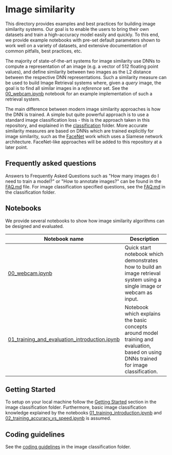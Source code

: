 # Image similarity

This directory provides examples and best practices for building image similarity systems. Our goal is to enable the users to bring their own datasets and train a high-accuracy model easily and quickly. To this end, we provide example notebooks with pre-set default parameters shown to work well on a variety of datasets, and extensive documentation of common pitfalls, best practices, etc.

The majority of state-of-the-art systems for image similarity use DNNs to compute a representation of an image (e.g. a vector of 512 floating point values), and define similarity between two images as the L2 distance between the respective DNN representations. Such a similarity measure can be used to build Image Retrieval systems where, given a *query* image, the goal is to find all similar images in a *reference* set. See the [00_webcam.ipynb](notebooks/00_webcam.ipynb) notebook for an example implementation of such a retrieval system.

The main difference between modern image similarity approaches is how the DNN is trained. A simple but quite powerful approach is to use a standard image classification loss - this is the approach taken in this repository, and explained in the [classification]("../classification/") folder. More accurate similarity measures are based on DNNs which are trained explicitly for image similarity, such as the [FaceNet](https://arxiv.org/pdf/1503.03832.pdf) work which uses a Siamese network architecture. FaceNet-like approaches will be added to this repository at a later point.


## Frequently asked questions

Answers to Frequently Asked Questions such as "How many images do I need to train a model?" or "How to annotate images?" can be found in the [FAQ.md](FAQ.md) file. For image classification specified questions, see the [FAQ.md](../classification/FAQ.md) in the classification folder.


## Notebooks

We provide several notebooks to show how image similarity algorithms can be designed and evaluated.

| Notebook name | Description |
| --- | --- |
| [00_webcam.ipynb](./similarity/notebooks/00_webcam.ipynb)| Quick start notebook which demonstrates how to build an image retrieval system using a single image or webcam as input.
| [01_training_and_evaluation_introduction.ipynb](./similarity/notebooks/01_training_and_evaluation_introduction.ipynb)| Notebook which explains the basic concepts around model training and evaluation, based on using DNNs trained for image classification.|


## Getting Started

To setup on your local machine follow the [Getting Started](../classification/#getting-started) section in the image classification folder. Furthermore, basic image classification knowledge explained by the notebooks [01_training_introduction.ipynb](../classification/notebooks/01_training_introduction.ipynb) and [02_training_accuracy_vs_speed.ipynb](../classification/notebooks/02_training_accuracy_vs_speed.ipynb) is assumed.


## Coding guidelines

See the [coding guidelines](../classification/#coding-guidelines) in the image classification folder.
